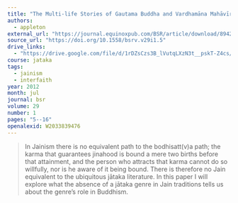 ```yaml
---
title: "The Multi-life Stories of Gautama Buddha and Vardhamāna Mahāvīra"
authors:
  - appleton
external_url: "https://journal.equinoxpub.com/BSR/article/download/8942/10412"
source_url: "https://doi.org/10.1558/bsrv.v29i1.5"
drive_links:
  - "https://drive.google.com/file/d/1rDZsCzs3B_lVutqLXzN3t__pskT-Z4cs/view?usp=drivesdk"
course: jataka
tags:
  - jainism
  - interfaith
year: 2012
month: jul
journal: bsr
volume: 29
number: 1
pages: "5--16"
openalexid: W2033839476
---
```


> In Jainism there is no equivalent path to the bodhisatt(v)a path; the karma that guarantees jinahood is bound a mere two births before that attainment, and the person who attracts that karma cannot do so willfully, nor is he aware of it being bound.
> There is therefore no Jain equivalent to the ubiquitous jātaka literature.
> In this paper I will explore what the absence of a jātaka genre in Jain traditions tells us about the genre’s role in Buddhism.
